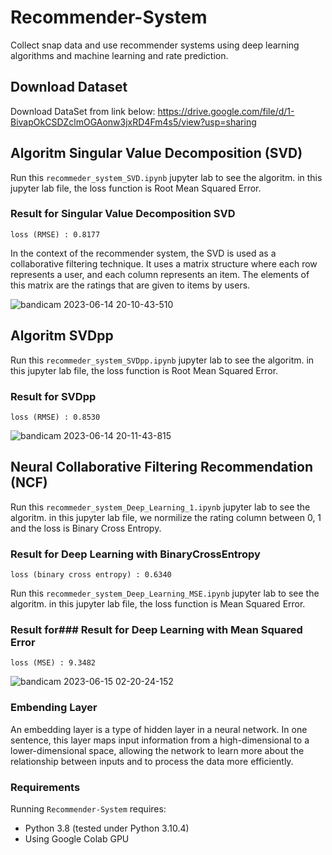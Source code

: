 # Recommender-System
Collect snap data and use recommender systems using deep learning algorithms and machine learning and rate prediction.


## Download Dataset
Download DataSet from link below:
https://drive.google.com/file/d/1-BivapOkCSDZclmOGAonw3jxRD4Fm4s5/view?usp=sharing


## Algoritm Singular Value Decomposition (SVD)

Run this `recommeder_system_SVD.ipynb` jupyter lab to see the algoritm.
in this jupyter lab file, the loss function is Root Mean Squared Error.
### Result for Singular Value Decomposition SVD
`loss (RMSE) : 0.8177`

In the context of the recommender system, the SVD is used as a collaborative filtering technique. It uses a matrix structure where each row represents a user, and each column represents an item. The elements of this matrix are the ratings that are given to items by users.

![bandicam 2023-06-14 20-10-43-510](https://github.com/AmirRezaFarokhy/Recommender-system/assets/113052872/d258f614-915e-471f-a248-4f5d5482901d)

## Algoritm SVDpp

Run this `recommeder_system_SVDpp.ipynb` jupyter lab to see the algoritm.
in this jupyter lab file, the loss function is Root Mean Squared Error.
### Result for SVDpp
`loss (RMSE) : 0.8530`

![bandicam 2023-06-14 20-11-43-815](https://github.com/AmirRezaFarokhy/Recommender-system/assets/113052872/044a219c-800d-4016-9bfb-1e0af581fd35)


## Neural Collaborative Filtering Recommendation (NCF)

Run this `recommeder_system_Deep_Learning_1.ipynb` jupyter lab to see the algoritm.
in this jupyter lab file, we normilize the rating column between 0, 1 and the loss is Binary Cross Entropy.
### Result for Deep Learning with BinaryCrossEntropy
`loss (binary cross entropy) : 0.6340`

Run this `recommeder_system_Deep_Learning_MSE.ipynb` jupyter lab to see the algoritm.
in this jupyter lab file, the loss function is Mean Squared Error.
### Result for### Result for Deep Learning with Mean Squared Error
`loss (MSE) : 9.3482`

![bandicam 2023-06-15 02-20-24-152](https://github.com/AmirRezaFarokhy/Recommender-system/assets/113052872/04042da0-8eff-4799-aa6a-905fc4b33263)


### Embending Layer
An embedding layer is a type of hidden layer in a neural network. In one sentence, this layer maps input information from a high-dimensional to a lower-dimensional space, allowing the network to learn more about the relationship between inputs and to process the data more efficiently.


### Requirements
Running `Recommender-System` requires:
* Python 3.8 (tested under Python 3.10.4)
* Using Google Colab GPU



